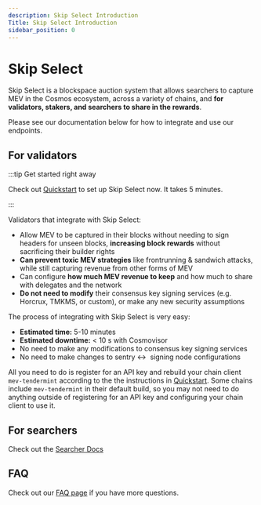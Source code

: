 ```yaml
---
description: Skip Select Introduction
Title: Skip Select Introduction
sidebar_position: 0
---
```


# Skip Select

Skip Select is a blockspace auction system that allows searchers to capture MEV in the Cosmos ecosystem, across a variety of chains, and <b>for validators, stakers, and searchers to share in the rewards</b>.

Please see our documentation below for how to integrate and use our endpoints.

## **For validators**

:::tip Get started right away

Check out [Quickstart](select/validator/0-quickstart.md) to set up Skip Select now. It takes 5 minutes.

:::

Validators that integrate with Skip Select:

- Allow MEV to be captured in their blocks without needing to sign headers for unseen blocks, **increasing block rewards** without sacrificing their builder rights
- **Can prevent toxic MEV strategies** like frontrunning & sandwich attacks, while still capturing revenue from other forms of MEV
- Can configure **how much MEV revenue to keep** and how much to share with delegates and the network
- **Do not need to modify** their consensus key signing services (e.g. Horcrux, TMKMS, or custom), or make any new security assumptions

The process of integrating with Skip Select is very easy:

- **Estimated time:** 5-10 minutes
- **Estimated downtime:** < 10 s with Cosmovisor
- No need to make any modifications to consensus key signing services
- No need to make changes to sentry ↔  signing node configurations

All you need to do is register for an API key and rebuild your chain client `mev-tendermint` according to the
the instructions in [Quickstart](select/validator/0-quickstart.md). Some chains include `mev-tendermint` in their default build, so you may not need to do anything outside
of registering for an API key and configuring your chain client to use it.

## **For searchers**

Check out the [Searcher Docs](select/2-searcher.md)

## FAQ

Check out our [FAQ page](6-faq.md) if you have more questions.
